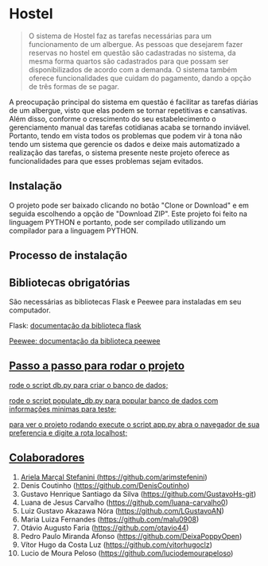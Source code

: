 # Hostel
> O sistema de Hostel faz as tarefas necessárias para um funcionamento de um albergue. As pessoas que desejarem fazer reservas no hostel em questão são cadastradas no sistema, da mesma forma quartos são cadastrados para que possam ser disponibilizados de acordo com a demanda. O sistema também oferece funcionalidades que cuidam do pagamento, dando a opção de três formas de se pagar.  

A preocupação principal do sistema em questão é facilitar as tarefas diárias de um albergue, visto que elas podem se tornar repetitivas e cansativas. Além disso, conforme o crescimento do seu estabelecimento o gerenciamento manual das tarefas cotidianas acaba se tornando inviável. Portanto, tendo em vista todos os problemas que podem vir à tona não tendo um sistema que gerencie os dados e deixe mais automatizado a realização das tarefas, o sistema presente neste projeto oferece as funcionalidades para que esses problemas sejam evitados.

## Instalação

O projeto pode ser baixado clicando no botão "Clone or Download" e em seguida escolhendo a opção de "Download ZIP". Este projeto foi feito na linguagem PYTHON e portanto, pode ser compilado utilizando um compilador para a linguagem PYTHON.  

## Processo de instalação
## Bibliotecas obrigatórias

<p>São necessárias as bibliotecas Flask e Peewee para  instaladas em seu computador.</p>
<p>Flask: <a href = "https://www.palletsprojects.com/p/flask/">documentação da biblioteca flask</p>
<p>Peewee: <a href = "http://docs.peewee-orm.com/en/latest/#">documentação da biblioteca peewee</p>

## Passo a passo para rodar o projeto
<p>rode o script db.py para criar o banco de dados;</p>
<p>rode o script populate_db.py para popular banco de dados com informações minimas para teste;</p>
<p>para ver o projeto rodando execute o script app.py abra o navegador de sua preferencia e digite a rota localhost;</p>

## Colaboradores

1. Ariela Marçal Stefanini (<https://github.com/arimstefenini>)
2. Denis Coutinho (<https://github.com/DenisCoutinho>)
3. Gustavo Henrique Santiago da Silva (<https://github.com/GustavoHs-git>)
4. Luana de Jesus Carvalho (<https://github.com/luana-carvalho0>)
5. Luiz Gustavo Akazawa Nóra (<https://github.com/LGustavoAN>)
6. Maria Luiza Fernandes (<https://github.com/malu0908>)
7. Otávio Augusto Faria (<https://github.com/otavio44>)
8. Pedro Paulo Miranda Afonso (<https://github.com/DeixaPoppyOpen>)
9. Vítor Hugo da Costa Luz (<https://github.com/vitorhugoclz>)
10. Lucio de Moura Peloso (<https://github.com/luciodemourapeloso>)
